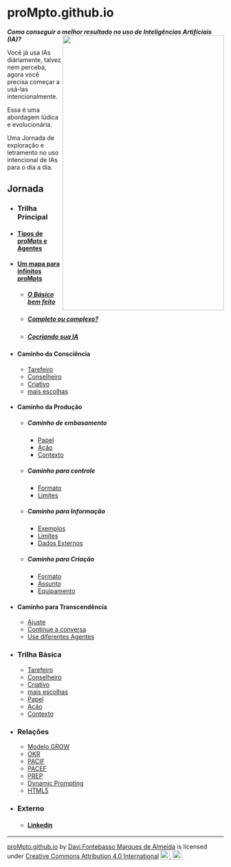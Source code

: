 # proMpto.github.io
***Como conseguir o melhor resultado no uso de Inteligências Artifíciais (IA)?***
<img src="https://github.com/user-attachments/assets/222528d3-56ea-459e-a42d-88fba5eb14c5" align="right" width="375" height="637">

Você já usa IAs diáriamente, talvez nem perceba, agora você precisa começar a usá-las intencionalmente.

Essa é uma abordagem lúdica e evolucionária. 

Uma Jornada de exploração e letramento no uso intencional de IAs para o dia a dia.

## Jornada
- ### Trilha Principal
- #### [Tipos de proMpts e Agentes](tipos-de-prompt/README.md)
- #### [Um mapa para infinitos proMpts](um-mapa-para-infinitos-prompts.md)
  - ##### [O Básico bem feito](proMpt-basico.md)
  - ##### [Completo ou complexo?](proMpts-complexos.md) 
  - ##### [Cocriando sua IA](tipos-de-prompt/cocriacao.md)
- #### Caminho da Consciência
  - [Tarefeiro](tipos-de-prompt/tarefeiro.md)
  - [Conselheiro](tipos-de-prompt/conselheiro.md)
  - [Criativo](tipos-de-prompt/criativo.md)
  - [mais escolhas](tipos-de-prompt/mais-escolhas.md)
- #### Caminho da Produção
  - ##### Caminho de embasamento
    - [Papel](partes-de-proMpt/papel.md)
    - [Ação](partes-de-proMpt/acao.md)
    - [Contexto](partes-de-proMpt/contexto.md)
  - ##### Caminho para controle
      - [Formato](partes-de-proMpt/controle/formato.md)
      - [Limites](partes-de-proMpt/controle/limites.md)
  - ##### Caminho para Informação
      - [Exemplos](partes-de-proMpt/informacao/exemplos.md)
      - [Limites](partes-de-proMpt/controle/limites.md)
      - [Dados Externos](partes-de-proMpt/controle/dados-externos.md)
  - ##### Caminho para Criação
      - [Formato](partes-de-proMpt/controle/formato.md)
      - [Assunto](partes-de-proMpt/ciacao/assunto.md)
      - [Equipamento](partes-de-proMpt/ciacao/equipamemto.md)
- #### Caminho para Transcendência
  - [Ajuste](depois-do-proMpt/ajuste-ou-continue.md#ajuste)
  - [Continue a conversa](depois-do-proMpt/ajuste-ou-continue.md#continue-a-conversa)
  - [Use diferentes Agentes](depois-do-proMpt/use-diferentes-agentes.md)
- ### Trilha Básica
  - [Tarefeiro](tipos-de-prompt/tarefeiro.md)
  - [Conselheiro](tipos-de-prompt/conselheiro.md)
  - [Criativo](tipos-de-prompt/criativo.md)
  - [mais escolhas](tipos-de-prompt/mais-escolhas.md)
  - [Papel](partes-de-proMpt/papel.md)
  - [Ação](partes-de-proMpt/acao.md)
  - [Contexto](partes-de-proMpt/contexto.md)
- ### Relações
  - [Modelo GROW](https://www.perplexity.ai/search/grow-e-um-acronimo-para-goal-m-0Fvr6CKGRBOUOlngLHzf6g)
  - [OKR](https://www.perplexity.ai/search/como-eu-posso-usar-okrs-para-m-yzwYs5.GTP61pNkeTTgTKQ)
  - [PACIF](https://miro.com/app/board/uXjVK8HHzF0=/?moveToWidget=3458764594027266196&cot=14)
  - [PACEF](https://miro.com/app/board/uXjVK8HHzF0=/?moveToWidget=3458764594027266197&cot=14)
  - [PREP](https://miro.com/app/board/uXjVK8HHzF0=/?moveToWidget=3458764594027266199&cot=14)
  - [Dynamic Prompting](https://twitter.com/LinusEkenstam)
  - [HTML5](https://www.w3.org/TR/2011/WD-html5-author-20110809/Overview.html)
- ### Externo
  - #### [Linkedin](midia/linkedin.md)
<hr>
 <p xmlns:cc="http://creativecommons.org/ns#" xmlns:dct="http://purl.org/dc/terms/"><a property="dct:title" rel="cc:attributionURL" href="https://davifma.github.io/proMpto/">proMpto.github.io</a> by <a rel="cc:attributionURL dct:creator" property="cc:attributionName" href="http://linkedin.com/in/davifma">Davi Fontebasso Marques de Almeida</a> is licensed under <a href="https://creativecommons.org/licenses/by/4.0/?ref=chooser-v1" target="_blank" rel="license noopener noreferrer" style="display:inline-block;">Creative Commons Attribution 4.0 International<img style="height:22px!important;margin-left:3px;vertical-align:text-bottom;" src="https://mirrors.creativecommons.org/presskit/icons/cc.svg?ref=chooser-v1" alt=""> <img style="height:22px!important;margin-left:3px;vertical-align:text-bottom;" src="https://mirrors.creativecommons.org/presskit/icons/by.svg?ref=chooser-v1" alt=""></a></p>

